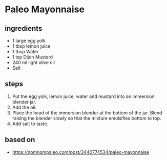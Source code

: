 # Paleo Mayonnaise

## ingredients

- 1 large egg yolk
- 1 tbsp lemon juice
- 1 tbsp Water
- 1 tsp Dijon Mustard
- 240 ml light olive oil
- Salt

## steps

1. Put the egg yolk, lemon juice, water and mustard into an immersion blender jar.
2. Add the oil.
3. Place the head of the immersion blender at the bottom of the jar. Blend raising the blender slowly so that the mixture emulsifies bottom to top.
4. Add salt to taste.

## based on

- https://nomnompaleo.com/post/3440774534/paleo-mayonnaise
